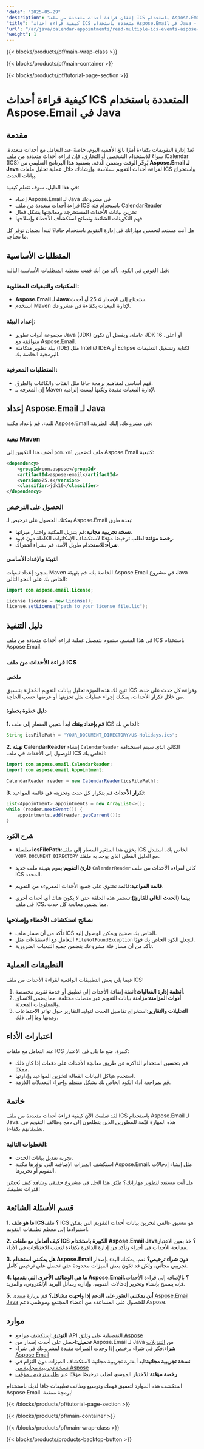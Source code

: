 ```yaml
---
"date": "2025-05-29"
"description": "إتقان قراءة أحداث متعددة من ملف ICS باستخدام Aspose.Email لجافا. يغطي هذا الدليل الإعداد والتحليل والتطبيقات العملية مع تعليمات خطوة بخطوة."
"title": "كيفية قراءة أحداث ICS متعددة باستخدام Aspose.Email في Java - دليل شامل"
"url": "/ar/java/calendar-appointments/read-multiple-ics-events-aspose-email-java/"
"weight": 1
---
```


{{< blocks/products/pf/main-wrap-class >}}

{{< blocks/products/pf/main-container >}}

{{< blocks/products/pf/tutorial-page-section >}}
# كيفية قراءة أحداث ICS المتعددة باستخدام Aspose.Email في Java

## مقدمة

تُعدّ إدارة التقويمات بكفاءة أمرًا بالغ الأهمية اليوم، خاصةً عند التعامل مع أحداث متعددة. سواءً للاستخدام الشخصي أو التجاري، فإن قراءة أحداث متعددة من ملف iCalendar (ICS) يُوفّر الوقت ويضمن الدقة. يستفيد هذا البرنامج التعليمي من **Aspose.Email لـ Java** لقراءة أحداث التقويم بسلاسة، وإرشادك خلال عملية تحليل ملفات ICS واستخراج بيانات الحدث.

في هذا الدليل، سوف تتعلم كيفية:
- إعداد Aspose.Email لـ Java في مشروعك
- قراءة أحداث متعددة من ملف ICS باستخدام فئة CalendarReader
- تخزين بيانات الأحداث المستخرجة ومعالجتها بشكل فعال
- فهم التكوينات الشائعة ونصائح استكشاف الأخطاء وإصلاحها

هل أنت مستعد لتحسين مهاراتك في إدارة التقويم باستخدام جافا؟ لنبدأ بضمان توفر كل ما تحتاجه.

## المتطلبات الأساسية

قبل الغوص في الكود، تأكد من أنك قمت بتغطية المتطلبات الأساسية التالية:

### المكتبات والتبعيات المطلوبة:
- **Aspose.Email لـ Java**:ستحتاج إلى الإصدار 25.4 أو أحدث.
- استخدم Maven لإدارة التبعيات بكفاءة في مشروعك.

### إعداد البيئة:
- مجموعة أدوات تطوير Java (JDK) عاملة، ويفضل أن تكون JDK 16 أو أعلى، متوافقة مع Aspose.Email.
- بيئة تطوير متكاملة (IDE) مثل IntelliJ IDEA أو Eclipse لكتابة وتشغيل التعليمات البرمجية الخاصة بك.

### المتطلبات المعرفية:
- فهم أساسي لمفاهيم برمجة جافا مثل الفئات والكائنات والطرق.
- إن المعرفة بـ Maven لإدارة التبعيات مفيدة ولكنها ليست إلزامية.

## إعداد Aspose.Email لـ Java

للبدء، قم بإعداد مكتبة Aspose.Email في مشروعك. إليك الطريقة:

### تبعية Maven
أضف هذا التكوين إلى `pom.xml` ملف لتضمين Aspose.Email كتبعية:

```xml
<dependency>
    <groupId>com.aspose</groupId>
    <artifactId>aspose-email</artifactId>
    <version>25.4</version>
    <classifier>jdk16</classifier>
</dependency>
```

### الحصول على الترخيص
يمكنك الحصول على ترخيص لـ Aspose.Email بعدة طرق:
- **نسخة تجريبية مجانية**:قم بتنزيل المكتبة واختبار ميزاتها.
- **رخصة مؤقتة**:اطلب ترخيصًا مؤقتًا لاستكشاف الإمكانيات الكاملة دون قيود.
- **شراء**:للاستخدام طويل الأمد، قم بشراء اشتراك.

#### التهيئة والإعداد الأساسي
بمجرد إعداد تبعيات Maven الخاصة بك، قم بتهيئة Aspose.Email في مشروع Java الخاص بك على النحو التالي:

```java
import com.aspose.email.License;

License license = new License();
license.setLicense("path_to_your_license_file.lic");
```

## دليل التنفيذ

في هذا القسم، سنقوم بتفصيل عملية قراءة أحداث متعددة من ملف ICS باستخدام Aspose.Email.

### قراءة الأحداث من ملف ICS

#### ملخص
تتيح لك هذه الميزة تحليل بيانات التقويم المُخزّنة بتنسيق ICS وقراءة كل حدث على حدة. من خلال تكرار الأحداث، يمكنك إجراء عمليات مثل تخزينها أو عرضها حسب الحاجة.

#### دليل خطوة بخطوة

**1. قم بإعداد بيئتك**
ابدأ بتعيين المسار إلى ملف ICS الخاص بك:

```java
String icsFilePath = "YOUR_DOCUMENT_DIRECTORY/US-Holidays.ics";
```

**2. تهيئة CalendarReader**
إنشاء `CalendarReader` الكائن الذي سيتم استخدامه للوصول إلى الأحداث في ملف ICS الخاص بك:

```java
import com.aspose.email.CalendarReader;
import com.aspose.email.Appointment;

CalendarReader reader = new CalendarReader(icsFilePath);
```

**3. تكرار الأحداث**
قم بتكرار كل حدث وتخزينه في قائمة المواعيد:

```java
List<Appointment> appointments = new ArrayList<>();
while (reader.nextEvent()) {
    appointments.add(reader.getCurrent());
}
```

### شرح الكود

- **سلسلة icsFilePath**:يخزن هذا المتغير المسار إلى ملف ICS الخاص بك. استبدل `YOUR_DOCUMENT_DIRECTORY` مع الدليل الفعلي الذي يوجد به ملفك.
  
- **قارئ التقويم**:يقوم بتهيئة ملف جديد `CalendarReader` كائن لقراءة الأحداث من ملف ICS المحدد.

- **قائمة<Appointment> المواعيد**:قائمة تحتوي على جميع الأحداث المقروءة من التقويم.

- **بينما (الحدث التالي للقارئ)**:تستمر هذه الحلقة حتى لا يكون هناك أي أحداث أخرى في ملف ICS، مما يضمن معالجة كل حدث.

### نصائح استكشاف الأخطاء وإصلاحها

- تأكد من أن مسار ملف ICS الخاص بك صحيح ويمكن الوصول إليه.
- التعامل مع الاستثناءات مثل `FileNotFoundException` لتجعل الكود الخاص بك قويًا.
- تأكد من أن مسار فئة مشروعك يتضمن جميع التبعيات الضرورية.

## التطبيقات العملية

فيما يلي بعض التطبيقات الواقعية لقراءة الأحداث من ملف ICS:

1. **أنظمة إدارة الفعاليات**:أتمتة إضافة الأحداث إلى تطبيق أو خدمة تقويم مخصصة.
2. **أدوات المزامنة**:مزامنة بيانات التقويم عبر منصات مختلفة، مما يضمن الاتساق والمعلومات المحدثة.
3. **التحليلات والتقارير**:استخراج تفاصيل الحدث لتوليد التقارير حول تواتر الاجتماعات ومدتها وما إلى ذلك.

## اعتبارات الأداء

عند التعامل مع ملفات ICS كبيرة، ضع ما يلي في الاعتبار:
- قم بتحسين استخدام الذاكرة عن طريق معالجة الأحداث على دفعات إذا كان ذلك ممكنًا.
- استخدم هياكل البيانات الفعالة لتخزين المواعيد وإدارتها.
- قم بمراجعة أداء الكود الخاص بك بشكل منتظم وإجراء التعديلات اللازمة.

## خاتمة

لقد تعلمتَ الآن كيفية قراءة أحداث متعددة من ملف ICS باستخدام Aspose.Email لـ Java. هذه المهارة قيّمة للمطورين الذين يتطلعون إلى دمج وظائف التقويم في تطبيقاتهم بكفاءة. 

### الخطوات التالية:
- تجربة تعديل بيانات الحدث.
- استكشف الميزات الإضافية التي توفرها مكتبة Aspose.Email، مثل إنشاء إدخالات التقويم أو تحريرها.

هل أنت مستعد لتطوير مهاراتك؟ طبّق هذا الحل في مشروع حقيقي وشاهد كيف يُحسّن قدرات تطبيقك!

## قسم الأسئلة الشائعة

**1. ما هو ملف ICS؟**
ملف ICS هو تنسيق عالمي لتخزين بيانات أحداث التقويم التي يمكن استيرادها إلى معظم تطبيقات التقويم.

**2. كيف أتعامل مع ملفات ICS الكبيرة باستخدام Aspose.Email Java؟**
خذ بعين الاعتبار معالجة الأحداث في أجزاء وتأكد من إدارة الذاكرة بكفاءة لتجنب الاختناقات في الأداء.

**3. هل يمكنني استخدام Aspose.Email دون شراء ترخيص؟**
نعم، يمكنك البدء بإصدار تجريبي مجاني، ولكن قد تكون بعض الميزات محدودة حتى تحصل على ترخيص كامل.

**4. ما هي الوظائف الأخرى التي يقدمها Aspose.Email؟**
بالإضافة إلى قراءة الأحداث، فإنه يسمح بإنشاء وتحرير إدخالات التقويم، وإدارة رسائل البريد الإلكتروني، والمزيد.

**5. أين يمكنني العثور على الدعم إذا واجهت مشاكل؟**
قم بزيارة [منتدى Aspose.Email Java](https://forum.aspose.com/c/email/10) للحصول على المساعدة من أعضاء المجتمع وموظفي دعم Aspose.

## موارد

- **التوثيق**:استكشف مراجع API التفصيلية على [وثائق Aspose](https://reference.aspose.com/email/java/)
- **تحميل**:احصل على أحدث إصدار من Aspose.Email لـ Java من [التنزيلات](https://releases.aspose.com/email/java/)
- **شراء**:فكر في شراء ترخيص إذا وجدت الميزات مفيدة لمشروعك في [شراء Aspose.Email](https://purchase.aspose.com/buy)
- **نسخة تجريبية مجانية**:ابدأ بفترة تجريبية مجانية لاستكشاف الميزات دون التزام في [نسخة تجريبية مجانية من Aspose](https://releases.aspose.com/email/java/)
- **رخصة مؤقتة**:للاختبار الموسع، اطلب ترخيصًا مؤقتًا عبر [طلب ترخيص مؤقت](https://purchase.aspose.com/temporary-license/)

استكشف هذه الموارد لتعميق فهمك وتوسيع وظائف تطبيقات جافا لديك باستخدام Aspose.Email. برمجة ممتعة!

{{< /blocks/products/pf/tutorial-page-section >}}

{{< /blocks/products/pf/main-container >}}

{{< /blocks/products/pf/main-wrap-class >}}

{{< blocks/products/products-backtop-button >}}